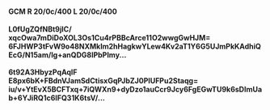 #### GCM R 20/0c/400 L 20/0c/400
**L0fUgZQfNBt9jlC/**<br/>**xqcOwa7mDiDoXOL3Os1Cu4rPBBcArce11O2wwgGwHJM=**<br/>**6FJHWP3tFvW9o48NXMklm2hHagkwYLew4Kv2aT1Y6G5UJmPkKAdhiQEcG/N15am/Ig+anQDG8lPbPImy...**<br/><br/>
**6t92A3HbyzPqAqlF**<br/>**E8px6bK+FBdnVJamSdCtisxGqPJbZJ0PIUFPu2Staqg=**<br/>**iu/v+YtEvX5BCFTxq+7iQWXn9+dyDzo1auCcr9Jcy6FgEGwTU9k6sDImUab+6YJiRQ1c6IFQ31K6tsV/...**